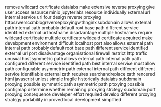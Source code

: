 remove wildcard certificate datalabs make extensive reverse proxying give user access resource minio jupyterlabs resource individually external url internal service url four design reverse proxying httpsawerscomblogreverseproxyingwithnginx subdomain allows external path internal path probably default root base path different service identified external url hostname disadvantage multiple hostnames require wildcard certificate multiple certificate wildcard certificate acquired make development environment difficult localhost port also allows external path internal path probably default root base path different service identified external url port disadvantage organisational firewall restrict http traffic unusual host symmetric path allows external path internal path path configured different service identified path best internal service must allow path configurable asymmetric path external internal path different different service identifiable external path requires searchandreplace path rendered html javascript unless simple fragile historically datalabs subdomain proxying possible symmetric path asymmetric path proxying possible configmap determine whether remaining proxying strategy subdomain port proxying consequence developer effort required develop different proxying strategy portability improved local development simplified
